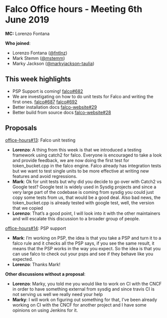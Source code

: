# Falco Office hours - Meeting 6th June 2019

**MC:** Lorenzo Fontana

**Who joined**:

- Lorenzo Fontana ([@fntlnz](https://github.com/fntlnz))
- Mark Stemm ([@mstemm](https://github.com/mstemm))
- Marky Jackson ([@markyjackson-taulia](https://github.com/markyjackson-taulia))

## This week highlights
- PSP Support is coming! [falco#682](https://github.com/falcosecurity/falco/pull/682)
- We are investigating on how to do unit tests for Falco and writing the first ones. [falco#687](https://github.com/falcosecurity/falco/pull/687)
 [falco#692](https://github.com/falcosecurity/falco/pull/692)
- Better installation docs [falco-website#29](https://github.com/falcosecurity/falco-website/pull/29)
- Better build from source docs [falco-website#28](https://github.com/falcosecurity/falco-website/pull/28)

## Proposals

[office-hours#13](https://github.com/falcosecurity/office-hours/issues/13): Falco unit testing

- **Lorenzo**: A thing from this week is that we introduced a testing framework using catch2 for falco. Everyone is encouraged to take a look and provide feedback, we are now doing the first test for token_bucket.cpp in the falco engine. Falco already has integration tests but we want to test single units to be more effective at writing new features and avoid regressions.
- **Mark**: Ok for unit tests but why did you decide to go over with Catch2 vs Google test?
Google test is widely used in Sysdig projects and since a very large part of the codebase is coming from sysdig you could just copy some tests from us, that would be a good deal. Also bad news, the token_bucket.cpp is already tested with google test, well, the version that we copied
- **Lorenzo**: That’s a good point, I will look into it with the other maintainers and will escalate this discussion to a broader group of people.


[office-hours#14](https://github.com/falcosecurity/office-hours/issues/14): PSP support

- **Mark**: I’m working on PSP, the idea is that you take a PSP and turn it to a falco rule and it checks all the PSP says, if you see the same result, it means that the PSP works in the way you expect. So the idea is that you can use falco to check out your psps and see if they behave like you expected.
- **Lorenzo**: Thanks Mark!


**Other discussions without a proposal**:


- **Lorenzo**: Marky, you told me you would like to work on CI with the CNCF in order to have something external from sysdig and since travis CI is not serving us well we really need your help
- **Marky**: I will work on figuring out something for that, I’ve been already working on CI with the CNCF for another project and I have some opinions on using Jenkins for it.

